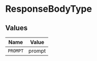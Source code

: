 # ResponseBodyType


## Values

| Name     | Value    |
| -------- | -------- |
| `PROMPT` | prompt   |